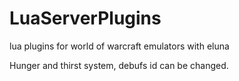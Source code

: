 # LuaServerPlugins
lua plugins for world of warcraft emulators with eluna

Hunger and thirst system, debufs id can be changed.
